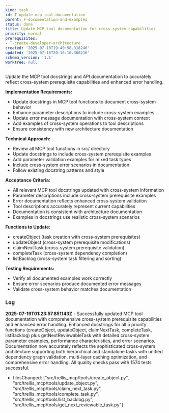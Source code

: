 ```yaml
---
kind: task
id: T-update-mcp-tool-documentation
parent: F-documentation-and-examples
status: done
title: Update MCP tool documentation for cross-system capabilities
priority: normal
prerequisites:
- T-create-developer-architecture
created: '2025-07-18T19:40:58.318240'
updated: '2025-07-18T20:16:16.360216'
schema_version: '1.1'
worktree: null
---
```

Update the MCP tool docstrings and API documentation to accurately reflect cross-system prerequisite capabilities and enhanced error handling.

**Implementation Requirements:**
- Update docstrings in MCP tool functions to document cross-system behavior
- Enhance parameter descriptions to include cross-system examples
- Update error message documentation with cross-system context
- Add examples of cross-system operations to tool descriptions
- Ensure consistency with new architecture documentation

**Technical Approach:**
- Review all MCP tool functions in src/ directory
- Update docstrings to include cross-system prerequisite examples
- Add parameter validation examples for mixed task types
- Include cross-system error scenarios in documentation
- Follow existing docstring patterns and style

**Acceptance Criteria:**
- All relevant MCP tool docstrings updated with cross-system information
- Parameter descriptions include cross-system prerequisite examples
- Error documentation reflects enhanced cross-system validation
- Tool descriptions accurately represent current capabilities
- Documentation is consistent with architecture documentation
- Examples in docstrings use realistic cross-system scenarios

**Functions to Update:**
- createObject (task creation with cross-system prerequisites)
- updateObject (cross-system prerequisite modifications)
- claimNextTask (cross-system prerequisite validation)
- completeTask (cross-system dependency completion)
- listBacklog (cross-system task filtering and sorting)

**Testing Requirements:**
- Verify all documented examples work correctly
- Ensure error scenarios produce documented error messages
- Validate cross-system behavior matches documentation

### Log


**2025-07-19T01:23:57.851143Z** - Successfully updated MCP tool documentation with comprehensive cross-system prerequisite capabilities and enhanced error handling. Enhanced docstrings for all 5 priority functions (createObject, updateObject, claimNextTask, completeTask, listBacklog) plus getNextReviewableTask with detailed cross-system parameter examples, performance characteristics, and error scenarios. Documentation now accurately reflects the sophisticated cross-system architecture supporting both hierarchical and standalone tasks with unified dependency graph validation, multi-layer caching optimization, and comprehensive error handling. All quality checks pass with 1574 tests successful.
- filesChanged: ["src/trellis_mcp/tools/create_object.py", "src/trellis_mcp/tools/update_object.py", "src/trellis_mcp/tools/claim_next_task.py", "src/trellis_mcp/tools/complete_task.py", "src/trellis_mcp/tools/list_backlog.py", "src/trellis_mcp/tools/get_next_reviewable_task.py"]